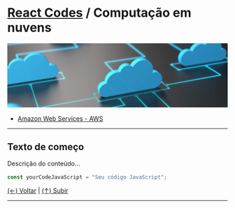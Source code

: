 # [React Codes](https://github.com/systemboys/React_Codes#react-codes "React Codes") / Computação em nuvens

[![Computação em nuvens](https://github.com/systemboys/React_Codes/raw/main/Computa%C3%A7%C3%A3o%20em%20nuvens/images/cloud_1.png "Computação em nuvens")](https://github.com/systemboys/React_Codes/raw/main/Computa%C3%A7%C3%A3o%20em%20nuvens/images/cloud_1.png "Computação em nuvens")

- [Amazon Web Services - AWS](https://github.com/systemboys/React_Codes/tree/main/Computa%C3%A7%C3%A3o%20em%20nuvens/AWS#react-codes--assunto "Amazon Web Services - AWS")

---

## Texto de começo

Descrição do conteúdo...

```javascript
const yourCodeJavaScript = "Seu código JavaScript";
```

[(&larr;) Voltar](https://github.com/systemboys/React_Codes#react-codes "Voltar ao Sumário") | 
[(&uarr;) Subir](#react-codes--computa%C3%A7%C3%A3o-em-nuvens "Subir para o topo")

---
